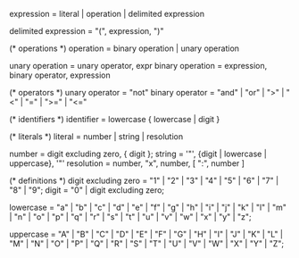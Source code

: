 

expression = literal | operation | delimited expression

delimited expression = "(", expression, ")"

(* operations *)
operation = binary operation | unary operation

unary operation = unary operator, expr
binary operation = expression, binary operator, expression

(* operators *)
unary operator = "not"
binary operator = "and" | "or" | ">" | "<" | "=" | ">=" | "<="

(* identifiers *)
identifier = lowercase { lowercase | digit }

(* literals *)
literal = number | string | resolution

number = digit excluding zero, { digit };
string = '"', {digit | lowercase | uppercase}, '"'
resolution = number, "x", number, [ ":", number ]

(* definitions *)
digit excluding zero = "1" | "2" | "3" | "4" | "5" | "6" | "7" | "8" | "9";
digit = "0" | digit excluding zero;

lowercase = "a" | "b" | "c" | "d" | "e" | "f" | "g" | "h" | "i"
       | "j" | "k" | "l" | "m" | "n" | "o" | "p"
       | "q" | "r" | "s" | "t" | "u" | "v" | "w"
       | "x" | "y" | "z";

uppercase = "A" | "B" | "C" | "D" | "E" | "F" | "G"
       | "H" | "I" | "J" | "K" | "L" | "M" | "N"
       | "O" | "P" | "Q" | "R" | "S" | "T" | "U"
       | "V" | "W" | "X" | "Y" | "Z";